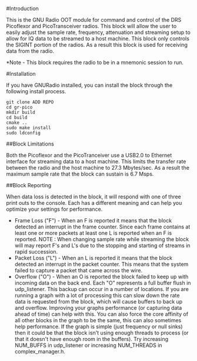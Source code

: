 #Introduction 

This is the GNU Radio OOT module for command and control of the DRS Picoflexor and PicoTransceiver radios.  This block will allow the user to easily adjust the sample rate, frequency, attenuation and streaming setup to allow for IQ data to be streamed to a host machine.  This block only controls the SIGINT portion of the radios.  As a result this block is used for receiving data from the radio.

*Note - This block requires the radio to be in a mnemonic session to run.

#Installation 

If you have GNURadio installed, you can install the block through the following install process.

	git clone ADD REPO
	cd gr-pico
	mkdir build
	cd build
	cmake ..
	sudo make install
	sudo ldconfig

##Block Limitations

Both the Picoflexor and the PicoTranceiver use a USB2.0 to Ethernet interface for streaming data to a host machine.  This limits the transfer rate between the radio and the host machine to 27.3 Mbytes/sec.  As a result the maximum sample rate that the block can sustain is 6.7 Msps.

##Block Reporting

When data loss is detected in the block, it will respond with one of three print outs to the console.  Each has a different meaning and can help you optimize your settings for performance.
* Frame Loss ("F") - When an F is reported it means that the block detected an interrupt in the frame counter. Since each frame contains at least one or more packets at least one L is reported when an F is reported.  NOTE : When changing sample rate while streaming the block will may report F's and L's due to the stopping and starting of streams in rapid succession.
* Packet Loss ("L") - When an L is reported it means that the block detected an interrupt in the packet counter.  This means that the system failed to capture a packet that came across the wire.
* Overflow ("O") - When an O is reported the block failed to keep up with incoming data on the back end.  Each "O" represents a full buffer flush in udp_listener.  This backup can occur in a number of locations.  If you are running a graph with a lot of processing this can slow down the rate data is requested from the block, which will cause buffers to back up and overflow.  Improving your graphs performance (or capturing data ahead of time) can help with this.  You can also force the core affinity of all other blocks in the graph to be the same, this can also sometimes help performance.  If the graph is simple (just frequency or null sinks) then it could be that the block isn't using enough threads to process (or that it doesn't have enough room in the buffers).  Try increasing NUM_BUFFS in udp_listener or increasing NUM_THREADS in complex_manager.h.


